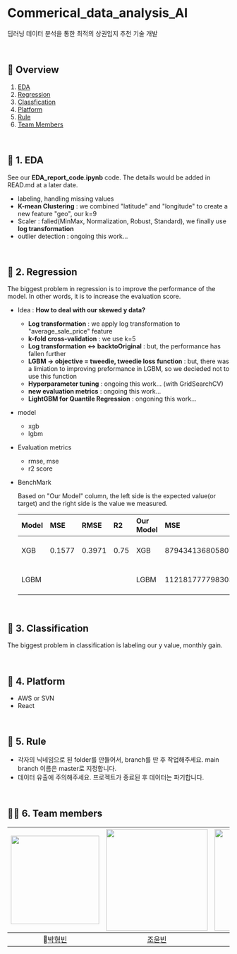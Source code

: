 # Commerical_data_analysis_AI
딥러닝 데이터 분석을 통한 최적의 상권입지 추천 기술 개발

<br>

## 🔎 Overview 
1. [EDA](https://github.com/iDolphin99/Commerical_data_analysis_AI#-1-eda)
2. [Regression](https://github.com/iDolphin99/Commerical_data_analysis_AI#-2-regression)
3. [Classfication](https://github.com/iDolphin99/Commerical_data_analysis_AI#-3-classification) 
4. [Platform](https://github.com/iDolphin99/Commerical_data_analysis_AI#-4-platform) 
5. [Rule](https://github.com/iDolphin99/Commerical_data_analysis_AI#-5-rule)
6. [Team Members](https://github.com/iDolphin99/Commerical_data_analysis_AI#-6-team-members)

<br>

## 📌 1. EDA
See our **EDA_report_code.ipynb** code. The details would be added in READ.md at a later date.
- labeling, handling missing values
- **K-mean Clustering** : we combined "latitude" and "longitude" to create a new feature "geo", our k=9
- Scaler : falied(MinMax, Normalization, Robust, Standard), we finally use **log transformation**
- outlier detection : ongoing this work...

<br>

## 🚀 2. Regression 
The biggest problem in regression is to improve the performance of the model. In other words, it is to increase the evaluation score. 
- Idea : **How to deal with our skewed y data?** 
  - **Log transformation** : we apply log transformation to "average_sale_price" feature
  - **k-fold cross-validation** : we use k=5
  - **Log transformation <-> backtoOriginal** : but, the performance has fallen further
  - **LGBM -> objective = tweedie, tweedie loss function** : but, there was a limiation to improving preformance in LGBM, so we decieded not to use this function 
  - **Hyperparameter tuning** : ongoing this work... (with GridSearchCV)
  - **new evaluation metrics** : ongoing this work... 
  - **LightGBM for Quantile Regression** : ongoning this work... 
- model 
  - xgb
  - lgbm 
- Evaluation metrics
  - rmse, mse 
  - r2 score 
- BenchMark 
  
  Based on "Our Model" column, the left side is the expected value(or target) and the right side is the value we measured. 

  | Model |  MSE | RMSE |  R2  | Our Model |  MSE | RMSE |  R2  |
  |-----  |:-----|:-----|:-----|:----------|:-----|:-----|:-----|
  |  XGB  |0.1577|0.3971| 0.75 |    XGB    |87943413680580752.00|296552547.92|:-----|
  |  LGBM |      |      |      |   LGBM    |112181777798303184.00|334935483.03 |:-----|

<br>

## 🚀 3. Classification
The biggest problem in classification is labeling our y value, monthly gain.  

<br>

## 🚀 4. Platform
- AWS or SVN 
- React

<br>

## 📝 5. Rule 
- 각자의 닉네임으로 된 folder를 만들어서, branch를 딴 후 작업해주세요. main branch 이름은 master로 지정합니다. 
- 데이터 유출에 주의해주세요. 프로젝트가 종료된 후 데이터는 파기합니다. 

<br>

## 🙋‍♂️ 6. Team members
[<img src="https://avatars.githubusercontent.com/u/78654870?v=4" width="200px">](https://github.com/iDolphin99)|[<img src="https://avatars.githubusercontent.com/u/49301413?v=4" width="230px;" alt=""/>](https://github.com/yoonbincho) |[<img src="https://avatars.githubusercontent.com/u/90493141?v=4" width="230px" >](https://github.com/nemzeet) |[<img src="https://avatars.githubusercontent.com/u/64514522?v=4" width="230" >](https://github.com/rlathgml1004)|
|:---:|:---:|:---:|:---:|
|👑[박형빈](https://github.com/iDolphin99) |[조윤빈](https://github.com/yoonbincho) |[남지수](https://github.com/nemzeet)| [김소희](https://github.com/rlathgml1004)|
